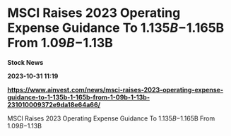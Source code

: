# MSCI Raises 2023 Operating Expense Guidance To $1.135B-$1.165B From $1.09B-$1.13B
**Stock News**

**2023-10-31 11:19**

**https://www.ainvest.com/news/msci-raises-2023-operating-expense-guidance-to-1-135b-1-165b-from-1-09b-1-13b-231010009372e9da18e64a66/**

MSCI Raises 2023 Operating Expense Guidance To $1.135B-$1.165B From $1.09B-$1.13B